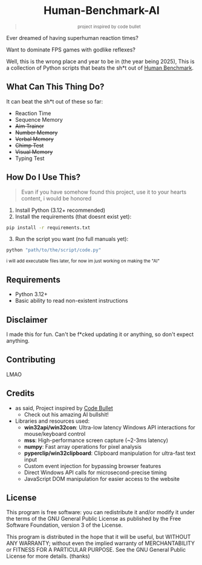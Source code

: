 <h1 align="center">Human-Benchmark-AI</h1>

><p align="center"><small>project inspired by code bullet</small></p>

Ever dreamed of having superhuman reaction times?

Want to dominate FPS games with godlike reflexes?

Well, this is the wrong place and year to be in (the year being 2025), This is a collection of Python scripts that beats the sh*t out of [Human Benchmark](https://humanbenchmark.com/).

## What Can This Thing Do?
It can beat the sh*t out of these so far:
- Reaction Time
- Sequence Memory
- ~~Aim Trainer~~
- ~~Number Memory~~
- ~~Verbal Memory~~
- ~~Chimp Test~~
- ~~Visual Memory~~
- Typing Test

## How Do I Use This?
> Evan if you have somehow found this project, use it to your hearts content, i would be honored

1. Install Python (3.12+ recommended)
2. Install the requirements (that doesnt exist yet):
```bash
pip install -r requirements.txt
```
3. Run the script you want (no full manuals yet):
```bash
python "path/to/the/script/code.py"
```

<sub>
i will add executable files later, for now im just working on making the "AI"
</sub>

## Requirements
- Python 3.12+
- Basic ability to read non-existent instructions

## Disclaimer
I made this for fun. Can't be f*cked updating it or anything, so don't expect anything.

## Contributing
LMAO

## Credits
- as said, Project inspired by [Code Bullet](https://www.youtube.com/@codebullet)
  - Check out his amazing AI bullshit!
- Libraries and resources used:
  - **win32api/win32con**: Ultra-low latency Windows API interactions for mouse/keyboard control
  - **mss**: High-performance screen capture (~2-3ms latency)
  - **numpy**: Fast array operations for pixel analysis
  - **pyperclip/win32clipboard**: Clipboard manipulation for ultra-fast text input
  - Custom event injection for bypassing browser features
  - Direct Windows API calls for microsecond-precise timing
  - JavaScript DOM manipulation for easier access to the website

## License
This program is free software: you can redistribute it and/or modify it under the terms of the GNU General Public License as published by the Free Software Foundation, version 3 of the License.

This program is distributed in the hope that it will be useful, but WITHOUT ANY WARRANTY; without even the implied warranty of MERCHANTABILITY or FITNESS FOR A PARTICULAR PURPOSE. See the GNU General Public License for more details. (thanks)

